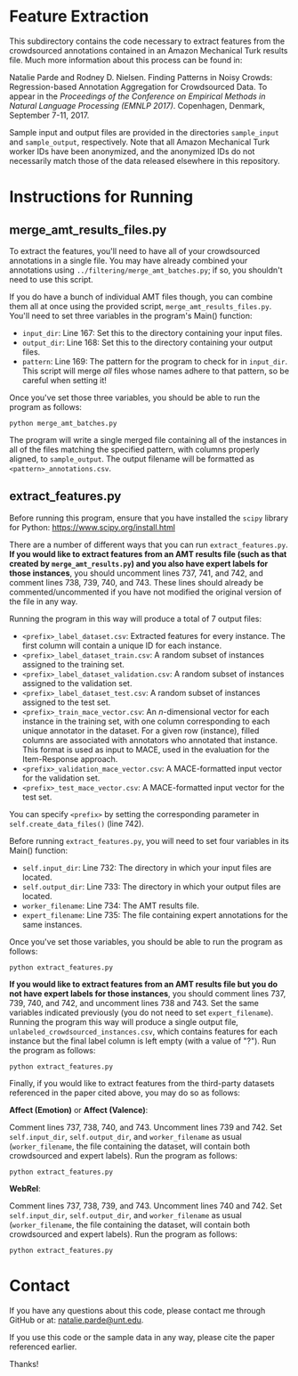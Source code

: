 # Feature Extraction

This subdirectory contains the code necessary to extract features from the
crowdsourced annotations contained in an Amazon Mechanical Turk results file.
Much more information about this process can be found in:

Natalie Parde and Rodney D. Nielsen. Finding Patterns in Noisy Crowds: 
Regression-based Annotation Aggregation for Crowdsourced Data. To appear in the 
<i>Proceedings of the Conference on Empirical Methods in Natural Language 
Processing (EMNLP 2017)</i>. Copenhagen, Denmark, September 7-11, 2017.

Sample input and output files are provided in the directories `sample_input` and
`sample_output`, respectively.  Note that all Amazon Mechanical Turk worker IDs
have been anonymized, and the anonymized IDs do not necessarily match those of
the data released elsewhere in this repository.

Instructions for Running
========================

merge_amt_results_files.py
--------------------------

To extract the features, you'll need to have all of your crowdsourced annotations
in a single file.  You may have already combined your annotations using
``../filtering/merge_amt_batches.py``; if so, you shouldn't need to use this script.

If you do have a bunch of individual AMT files though, you can combine them all
at once using the provided script, ``merge_amt_results_files.py``.  You'll need
to set three variables in the program's Main() function:
* `input_dir`: Line 167: Set this to the directory containing your input files.
* `output_dir`: Line 168: Set this to the directory containing your output files.
* `pattern`: Line 169: The pattern for the program to check for in `input_dir`.  This script will merge <i>all</i> files whose names adhere to that pattern, so be careful when setting it!

Once you've set those three variables, you should be able to run the program as follows:
```
python merge_amt_batches.py
```

The program will write a single merged file containing all of the instances in 
all of the files matching the specified pattern, with columns properly aligned,
to `sample_output`.  The output filename will be formatted as `<pattern>_annotations.csv`.

extract_features.py
-------------------

Before running this program, ensure that you have installed the `scipy` library
for Python: https://www.scipy.org/install.html

There are a number of different ways that you can run `extract_features.py`.  <b>If
you would like to extract features from an AMT results file (such as that created
by `merge_amt_results.py`) and you also have expert labels for those 
instances</b>, you should uncomment lines 737, 741, and 742, and comment lines 
738, 739, 740, and 743.  These lines should already be commented/uncommented
if you have not modified the original version of the file in any way.

Running the program in this way will produce a total of 7 output files:
* `<prefix>_label_dataset.csv`: Extracted features for every instance.  The first column will contain a unique ID for each instance.
* `<prefix>_label_dataset_train.csv`: A random subset of instances assigned to the training set.
* `<prefix>_label_dataset_validation.csv`: A random subset of instances assigned to the validation set.
* `<prefix>_label_dataset_test.csv`: A random subset of instances assigned to the test set.
* `<prefix>_train_mace_vector.csv`: An <i>n</i>-dimensional vector for each instance in the training set, with one column corresponding to each unique annotator in the dataset.  For a given row (instance), filled columns are associated with annotators who annotated that instance.  This format is used as input to MACE, used in the evaluation for the Item-Response approach.
* `<prefix>_validation_mace_vector.csv`: A MACE-formatted input vector for the validation set.
* `<prefix>_test_mace_vector.csv`: A MACE-formatted input vector for the test set.

You can specify `<prefix>` by setting the corresponding parameter in `self.create_data_files()`
(line 742).

Before running `extract_features.py`, you will need to set four variables in its
Main() function:
* `self.input_dir`: Line 732: The directory in which your input files are located.
* `self.output_dir`: Line 733: The directory in which your output files are located.
* `worker_filename`: Line 734: The AMT results file.
* `expert_filename`: Line 735: The file containing expert annotations for the same instances.

Once you've set those variables, you should be able to run the program as follows:
```
python extract_features.py
```

<b>If you would like to extract features from an AMT results file but you do not
have expert labels for those instances</b>, you should comment lines 737, 739,
740, and 742, and uncomment lines 738 and 743.  Set the same variables indicated
previously (you do not need to set `expert_filename`).  Running the program this way
will produce a single output file, `unlabeled_crowdsourced_instances.csv`, which
contains features for each instance but the final label column is left empty (with a
value of "?").  Run the program as follows:
```
python extract_features.py
```

Finally, if you would like to extract features from the third-party datasets
referenced in the paper cited above, you may do so as follows:

<b>Affect (Emotion)</b> or <b>Affect (Valence)</b>:

Comment lines 737, 738, 740, and 743.  Uncomment lines 739 and 742.  Set
`self.input_dir`, `self.output_dir`, and `worker_filename` as usual
(`worker_filename`, the file containing the dataset, will contain both
crowdsourced and expert labels).  Run the program as follows:
```
python extract_features.py
```

<b>WebRel</b>:

Comment lines 737, 738, 739, and 743.  Uncomment lines 740 and 742.  Set
`self.input_dir`, `self.output_dir`, and `worker_filename` as usual
(`worker_filename`, the file containing the dataset, will contain both
crowdsourced and expert labels).  Run the program as follows:
```
python extract_features.py
```


Contact
=======

If you have any questions about this code, please contact me through GitHub or at:
natalie.parde@unt.edu.

If you use this code or the sample data in any way, please cite the paper
referenced earlier.

Thanks!
